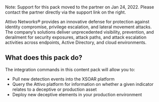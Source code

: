 Note: Support for this pack moved to the partner on Jan 24, 2022. Please contact the partner directly via the support link on the right.

Attivo Networks® provides an innovative defense for protection against identity compromise, privilege escalation, and lateral movement attacks. The company’s solutions deliver unprecedented visibility, prevention, and derailment for security exposures, attack paths, and attack escalation activities across endpoints, Active Directory, and cloud environments.

## What does this pack do?

The integration commands in this content pack will allow you to:

- Pull new detection events into the XSOAR platform
- Query the Attivo platform for information on whether a given indicator relates to a deceptive or production asset
- Deploy new deceptive elements in your production environment
